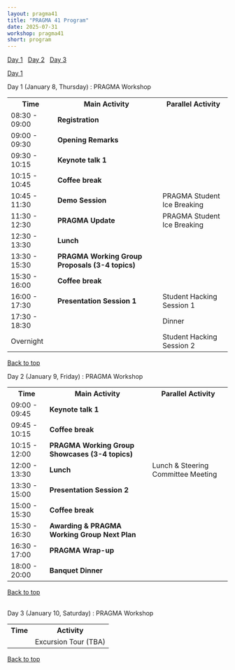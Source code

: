 ```yaml
---
layout: pragma41
title: "PRAGMA 41 Program"
date: 2025-07-31
workshop: pragma41
short: program
---
```


[Day 1](#day1)&nbsp;&nbsp; [Day 2](#day2)&nbsp;&nbsp; [Day 3](#day3)&nbsp;&nbsp;

<a class="DPage" href="day1">Day 1</a>

<div class="border41" id="day1">Day 1 (January 8, Thursday) : PRAGMA Workshop</div>
<table class="program40">
  <tbody><tr>
    <th>Time</th>
    <th>Main Activity</th>
    <th>Parallel Activity</th>
  </tr>
  <tr>
    <td>08:30 - 09:00</td>
    <td><b>Registration</b></td>
    <td></td>
  </tr>
  <tr>
    <td>09:00 - 09:30</td>
    <td><b>Opening Remarks</b></td>
    <td></td>
  </tr>
  <tr>
    <td>09:30 - 10:15</td>
    <td><b>Keynote talk 1</b></td>
    <td></td>
  </tr>
  <tr>
    <td>10:15 - 10:45</td>
    <td><b>Coffee break</b></td>
    <td></td>
  </tr>
  <tr>
    <td>10:45 - 11:30</td>
    <td><b>Demo Session</b></td>
    <td>PRAGMA Student Ice Breaking</td>
  </tr>
  <tr>
    <td>11:30 - 12:30</td>
    <td><b>PRAGMA Update</b></td>
    <td>PRAGMA Student Ice Breaking</td>
  </tr>
  <tr>
    <td>12:30 - 13:30</td>
    <td><b>Lunch</b></td>
    <td></td>
  </tr>
  <tr>
    <td>13:30 - 15:30</td>
    <td><b>PRAGMA Working Group Proposals (3-4 topics)</b></td>
    <td></td>
  </tr>
  <tr>
    <td>15:30 - 16:00</td>
    <td><b>Coffee break</b></td>
    <td></td>
  </tr>
  <tr>
    <td>16:00 - 17:30</td>
    <td><b>Presentation Session 1</b></td>
    <td>Student Hacking Session 1</td>
  </tr>
  <tr>
    <td>17:30 - 18:30</td>
    <td></td>
    <td>Dinner</td>
  </tr>
  <tr>
    <td>Overnight</td>
    <td></td>
    <td>Student Hacking Session 2</td>
  </tr>
</tbody></table>

[Back to top](/pragma41-program)

<div class="border41" id="day2">Day 2 (January 9, Friday) : PRAGMA Workshop </div>

<table class="program40">
  <tbody><tr>
    <th>Time</th>
    <th>Main Activity</th>
    <th>Parallel Activity</th>
  </tr>
  <tr>
    <td>09:00 - 09:45</td>
    <td><b>Keynote talk 1</b></td>
    <td></td>
  </tr>
  <tr>
    <td>09:45 - 10:15</td>
    <td><b>Coffee break</b></td>
    <td></td>
  </tr>
  <tr>
    <td>10:15 - 12:00</td>
    <td><b>PRAGMA Working Group Showcases (3-4 topics)</b></td>
    <td></td>
  </tr>
  <tr>
    <td>12:00 - 13:30</td>
    <td><b>Lunch</b></td>
    <td>Lunch & Steering Committee Meeting</td>
  </tr>
  <tr>
    <td>13:30 - 15:00</td>
    <td><b>Presentation Session 2</b></td>
    <td></td>
  </tr>
  <tr>
    <td>15:00 - 15:30</td>
    <td><b>Coffee break</b></td>
    <td></td>
  </tr>
  <tr>
    <td>15:30 - 16:30</td>
    <td><b>Awarding & PRAGMA Working Group Next Plan</b></td>
    <td></td>
  </tr>
  <tr>
    <td>16:30 - 17:00</td>
    <td><b>PRAGMA Wrap-up</b></td>
    <td></td>
  </tr>
  <tr>
    <td>18:00 - 20:00</td>
    <td><b>Banquet Dinner</b></td>
    <td></td>
  </tr>
</tbody></table>

[Back to top](/pragma41-program)

<br>

<div class="border41" id="day3">Day 3 (January 10, Saturday) : PRAGMA Workshop </div>

<table class="program40">
  <tbody><tr>
    <th>Time</th>
    <th>Activity</th>
  </tr>
  <tr>
    <td></td>
    <td>Excursion Tour (TBA)</td>
  </tr>
</tbody></table>

[Back to top](/pragma41-program)

<br>

